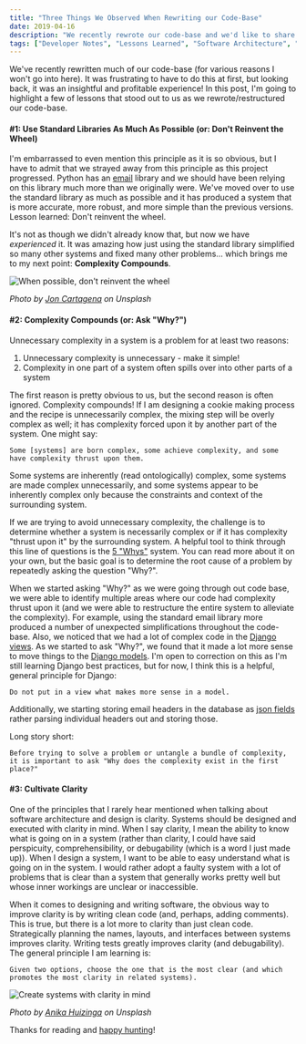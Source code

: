 ```yaml
---
title: "Three Things We Observed When Rewriting our Code-Base"
date: 2019-04-16
description: "We recently rewrote our code-base and we'd like to share three observations from the process."
tags: ["Developer Notes", "Lessons Learned", "Software Architecture", "Software Architecture", "Django", "Complexity"]
---
```


We've recently rewritten much of our code-base (for various reasons I won't go into here). It was frustrating to have to do this at first, but looking back, it was an insightful and profitable experience! In this post, I'm going to highlight a few of lessons that stood out to us as we rewrote/restructured our code-base.

#### #1: Use Standard Libraries As Much As Possible (or: Don't Reinvent the Wheel)

I'm embarrassed to even mention this principle as it is so obvious, but I have to admit that we strayed away from this principle as this project progressed. Python has an [email](https://docs.python.org/3/library/email.html) library and we should have been relying on this library much more than we originally were. We've moved over to use the standard library as much as possible and it has produced a system that is more accurate, more robust, and more simple than the previous versions. Lesson learned:  Don't reinvent the wheel.

It's not as though we didn't already know that, but now we have *experienced* it. It was amazing how just using the standard library simplified so many other systems and fixed many other problems... which brings me to my next point: **Complexity Compounds**.

![When possible, don't reinvent the wheel](/imgs/reinvent-wheel.jpg)

*Photo by [Jon Cartagena](https://unsplash.com/photos/mmf7olkmhfw?utm_source=unsplash&utm_medium=referral&utm_content=creditCopyText) on Unsplash*

#### #2: Complexity Compounds (or: Ask "Why?")

Unnecessary complexity in a system is a problem for at least two reasons:

1. Unnecessary complexity is unnecessary - make it simple!
2. Complexity in one part of a system often spills over into other parts of a system

The first reason is pretty obvious to us, but the second reason is often ignored. Complexity compounds! If I am designing a cookie making process and the recipe is unnecessarily complex, the mixing step will be overly complex as well; it has complexity forced upon it by another part of the system. One might say:

```
Some [systems] are born complex, some achieve complexity, and some have complexity thrust upon them.
```

Some systems are inherently (read ontologically) complex, some systems are made complex unnecessarily, and some systems appear to be inherently complex only because the constraints and context of the surrounding system.

If we are trying to avoid unnecessary complexity, the challenge is to determine whether a system is necessarily complex or if it has complexity "thrust upon it" by the surrounding system. A helpful tool to think through this line of questions is the [5 "Whys"](https://en.wikipedia.org/wiki/5_Whys) system. You can read more about it on your own, but the basic goal is to determine the root cause of a problem by repeatedly asking the question "Why?".

When we started asking "Why?" as we were going through out code base, we were able to identify multiple areas where our code had complexity thrust upon it (and we were able to restructure the entire system to alleviate the complexity). For example, using the standard email library more produced a number of unexpected simplifications throughout the code-base. Also, we noticed that we had a lot of complex code in the [Django views](https://docs.djangoproject.com/en/2.2/topics/http/views/). As we started to ask "Why?", we found that it made a lot more sense to move things to the [Django models](https://docs.djangoproject.com/en/2.2/topics/db/models/). I'm open to correction on this as I'm still learning Django best practices, but for now, I think this is a helpful, general principle for Django:

```
Do not put in a view what makes more sense in a model.
```

Additionally, we starting storing email headers in the database as [json fields](https://docs.djangoproject.com/en/2.1/ref/contrib/postgres/fields/#jsonfield) rather parsing individual headers out and storing those.

Long story short:

```
Before trying to solve a problem or untangle a bundle of complexity, it is important to ask "Why does the complexity exist in the first place?"
```

#### #3: Cultivate Clarity

One of the principles that I rarely hear mentioned when talking about software architecture and design is clarity. Systems should be designed and executed with clarity in mind. When I say clarity, I mean the ability to know what is going on in a system (rather than clarity, I could have said perspicuity, comprehensibility, or debugability (which is a word I just made up)). When I design a system, I want to be able to easy understand what is going on in the system. I would rather adopt a faulty system with a lot of problems that is clear than a system that generally works pretty well but whose inner workings are unclear or inaccessible.

When it comes to designing and writing software, the obvious way to improve clarity is by writing clean code (and, perhaps, adding comments). This is true, but there is a lot more to clarity than just clean code. Strategically planning the names, layouts, and interfaces between systems improves clarity. Writing tests greatly improves clarity (and debugability). The general principle I am learning is:

```
Given two options, choose the one that is the most clear (and which promotes the most clarity in related systems).
```

![Create systems with clarity in mind](/imgs/clarity.jpg)


*Photo by [Anika Huizinga](https://unsplash.com/photos/RmzR87vTiYw?utm_source=unsplash&utm_medium=referral&utm_content=creditCopyText) on Unsplash*


Thanks for reading and [happy hunting](https://totalemail.io/email/e7e16789f3d5cc59a72a23a084edf656e2ccca4dff321c6c126fe694355eb857)!
